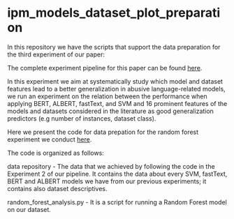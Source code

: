 # ipm_models_dataset_plot_preparation

In this repository we have the scripts that support the data preparation for the third experiment of our paper:

The complete experiment pipeline for this paper can be found [here](https://github.com/paulafortuna/IP-M_abusive_models_generalize).

In this experiment we aim at systematically study which model and dataset features lead to a better generalization in abusive language-related models, we run an experiment on the relation between the performance when applying BERT, ALBERT, fastText, and SVM and 16 prominent features of the models and datasets considered in the literature as good generalization predictors (e.g number of instances, dataset class). 

Here we present the code for data prepation for the random forest experiment we conduct [here](https://github.com/paulafortuna/ipm_model-generalization_random_forest). 

The code is organized as follows:

data repository - The data that we achieved by following the code in the Experiment 2 of our pipeline. It contains the data about every SVM, fastText, BERT and ALBERT models we have from our previous experiments; it contains also dataset descriptives.

random_forest_analysis.py  - It is a script for running a Random Forest model on our dataset.
